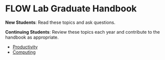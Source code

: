 # FLOW Lab Graduate Handbook

**New Students**: Read these topics and ask questions.

**Continuing Students**: Review these topics each year and contribute to the handbook as appropriate.

- [Productivity](productivity.md)
- [Computing](computing.md)
